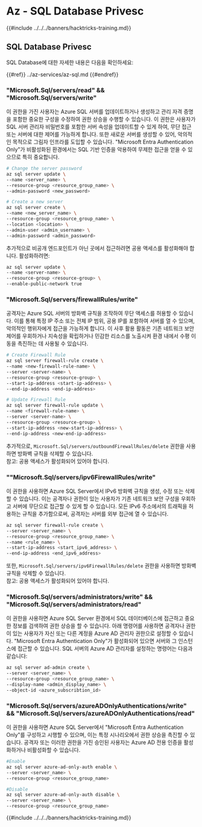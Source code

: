 # Az - SQL Database Privesc

{{#include ../../../banners/hacktricks-training.md}}

## SQL Database Privesc

SQL Database에 대한 자세한 내용은 다음을 확인하세요:

{{#ref}}
../az-services/az-sql.md
{{#endref}}

### "Microsoft.Sql/servers/read" && "Microsoft.Sql/servers/write"

이 권한을 가진 사용자는 Azure SQL 서버를 업데이트하거나 생성하고 관리 자격 증명을 포함한 중요한 구성을 수정하여 권한 상승을 수행할 수 있습니다. 이 권한은 사용자가 SQL 서버 관리자 비밀번호를 포함한 서버 속성을 업데이트할 수 있게 하여, 무단 접근 또는 서버에 대한 제어를 가능하게 합니다. 또한 새로운 서버를 생성할 수 있어, 악의적인 목적으로 그림자 인프라를 도입할 수 있습니다. "Microsoft Entra Authentication Only"가 비활성화된 환경에서는 SQL 기반 인증을 악용하여 무제한 접근을 얻을 수 있으므로 특히 중요합니다.
```bash
# Change the server password
az sql server update \
--name <server_name> \
--resource-group <resource_group_name> \
--admin-password <new_password>

# Create a new server
az sql server create \
--name <new_server_name> \
--resource-group <resource_group_name> \
--location <location> \
--admin-user <admin_username> \
--admin-password <admin_password>
```
추가적으로 비공개 엔드포인트가 아닌 곳에서 접근하려면 공용 액세스를 활성화해야 합니다. 활성화하려면:
```bash
az sql server update \
--name <server-name> \
--resource-group <resource-group> \
--enable-public-network true
```
### "Microsoft.Sql/servers/firewallRules/write"

공격자는 Azure SQL 서버의 방화벽 규칙을 조작하여 무단 액세스를 허용할 수 있습니다. 이를 통해 특정 IP 주소 또는 전체 IP 범위, 공용 IP를 포함하여 서버를 열 수 있으며, 악의적인 행위자에게 접근을 가능하게 합니다. 이 사후 활용 활동은 기존 네트워크 보안 제어를 우회하거나 지속성을 확립하거나 민감한 리소스를 노출시켜 환경 내에서 수평 이동을 촉진하는 데 사용될 수 있습니다.
```bash
# Create Firewall Rule
az sql server firewall-rule create \
--name <new-firewall-rule-name> \
--server <server-name> \
--resource-group <resource-group> \
--start-ip-address <start-ip-address> \
--end-ip-address <end-ip-address>

# Update Firewall Rule
az sql server firewall-rule update \
--name <firewall-rule-name> \
--server <server-name> \
--resource-group <resource-group> \
--start-ip-address <new-start-ip-address> \
--end-ip-address <new-end-ip-address>
```
추가적으로, `Microsoft.Sql/servers/outboundFirewallRules/delete` 권한을 사용하면 방화벽 규칙을 삭제할 수 있습니다.  
참고: 공용 액세스가 활성화되어 있어야 합니다.

### ""Microsoft.Sql/servers/ipv6FirewallRules/write"

이 권한을 사용하면 Azure SQL Server에서 IPv6 방화벽 규칙을 생성, 수정 또는 삭제할 수 있습니다. 이는 공격자나 권한이 있는 사용자가 기존 네트워크 보안 구성을 우회하고 서버에 무단으로 접근할 수 있게 할 수 있습니다. 모든 IPv6 주소에서의 트래픽을 허용하는 규칙을 추가함으로써, 공격자는 서버를 외부 접근에 열 수 있습니다.
```bash
az sql server firewall-rule create \
--server <server_name> \
--resource-group <resource_group_name> \
--name <rule_name> \
--start-ip-address <start_ipv6_address> \
--end-ip-address <end_ipv6_address>
```
또한, `Microsoft.Sql/servers/ipv6FirewallRules/delete` 권한을 사용하면 방화벽 규칙을 삭제할 수 있습니다.  
참고: 공용 액세스가 활성화되어 있어야 합니다.

### "Microsoft.Sql/servers/administrators/write" && "Microsoft.Sql/servers/administrators/read"

이 권한을 사용하면 Azure SQL Server 환경에서 SQL 데이터베이스에 접근하고 중요한 정보를 검색하여 권한 상승을 할 수 있습니다. 아래 명령어를 사용하면 공격자나 권한이 있는 사용자가 자신 또는 다른 계정을 Azure AD 관리자 권한으로 설정할 수 있습니다. "Microsoft Entra Authentication Only"가 활성화되어 있으면 서버와 그 인스턴스에 접근할 수 있습니다. SQL 서버의 Azure AD 관리자를 설정하는 명령어는 다음과 같습니다:
```bash
az sql server ad-admin create \
--server <server_name> \
--resource-group <resource_group_name> \
--display-name <admin_display_name> \
--object-id <azure_subscribtion_id>
```
### "Microsoft.Sql/servers/azureADOnlyAuthentications/write" && "Microsoft.Sql/servers/azureADOnlyAuthentications/read"

이 권한을 사용하면 Azure SQL Server에서 "Microsoft Entra Authentication Only"를 구성하고 시행할 수 있으며, 이는 특정 시나리오에서 권한 상승을 촉진할 수 있습니다. 공격자 또는 이러한 권한을 가진 승인된 사용자는 Azure AD 전용 인증을 활성화하거나 비활성화할 수 있습니다.
```bash
#Enable
az sql server azure-ad-only-auth enable \
--server <server_name> \
--resource-group <resource_group_name>

#Disable
az sql server azure-ad-only-auth disable \
--server <server_name> \
--resource-group <resource_group_name>
```
{{#include ../../../banners/hacktricks-training.md}}
